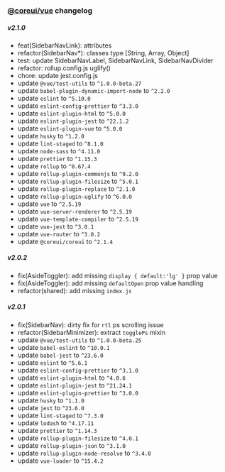 ### [@coreui/vue](https://coreui.io/) changelog

##### v2.1.0
- feat(SidebarNavLink): attributes
- refactor(SidebarNav*): classes type [String, Array, Object]
- test: update SidebarNavLabel, SidebarNavLink, SidebarNavDivider
- refactor: rollup.config.js uglify()
- chore: update jest.config.js 
- update `@vue/test-utils` to `^1.0.0-beta.27`
- update `babel-plugin-dynamic-import-node` to `^2.2.0`
- update `eslint` to `^5.10.0`
- update `eslint-config-prettier` to `^3.3.0`
- update `eslint-plugin-html` to `^5.0.0`
- update `eslint-plugin-jest` to `^22.1.2`
- update `eslint-plugin-vue` to `^5.0.0`
- update `husky` to `^1.2.0`
- update `lint-staged` to `^8.1.0`
- update `node-sass` to `^4.11.0`
- update `prettier` to `^1.15.3`
- update `rollup` to `^0.67.4`
- update `rollup-plugin-commonjs` to `^9.2.0`
- update `rollup-plugin-filesize` to `^5.0.1`
- update `rollup-plugin-replace` to `^2.1.0`
- update `rollup-plugin-uglify` to `^6.0.0`
- update `vue` to `^2.5.19`
- update `vue-server-renderer` to `^2.5.19`
- update `vue-template-compiler` to `^2.5.19`
- update `vue-jest` to `^3.0.1`
- update `vue-router` to `^3.0.2`
- update `@coreui/coreui` to `^2.1.4`

##### v2.0.2
- fix(AsideToggler): add missing `display { default:'lg' }` prop value
- fix(AsideToggler): add missing `defaultOpen` prop value handling
- refactor(shared): add missing `index.js`

##### v2.0.1
- fix(SidebarNav): dirty fix for `rtl` ps scrolling issue
- refactor(SidebarMinimizer): extract `togglePs` mixin
- update `@vue/test-utils` to `^1.0.0-beta.25`
- update `babel-eslint` to `^10.0.1`
- update `babel-jest` to `^23.6.0`
- update `eslint` to `^5.6.1`
- update `eslint-config-prettier` to `^3.1.0`
- update `eslint-plugin-html` to `^4.0.6`
- update `eslint-plugin-jest` to `^21.24.1`
- update `eslint-plugin-prettier` to `^3.0.0`
- update `husky` to `^1.1.0`
- update `jest` to `^23.6.0`
- update `lint-staged` to `^7.3.0`
- update `lodash` to `^4.17.11`
- update `prettier` to `^1.14.3`
- update `rollup-plugin-filesize` to `^4.0.1`
- update `rollup-plugin-json` to `^3.1.0`
- update `rollup-plugin-node-resolve` to `^3.4.0`
- update `vue-loader` to `^15.4.2`
